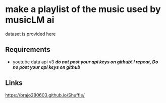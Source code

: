 # make a playlist of the music used by musicLM ai

dataset is provided here


## Requirements
- youtube data api v3
	***do not post your api keys on github! I repeat, Do no post your api keys on github***


## Links

https://brajo280603.github.io/Shuffle/
